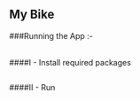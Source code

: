 My Bike
------

###Running the App  :-

<br />
####I - Install required packages
<br />

```npm install
```

####II - Run
<br />

```gulp
```


